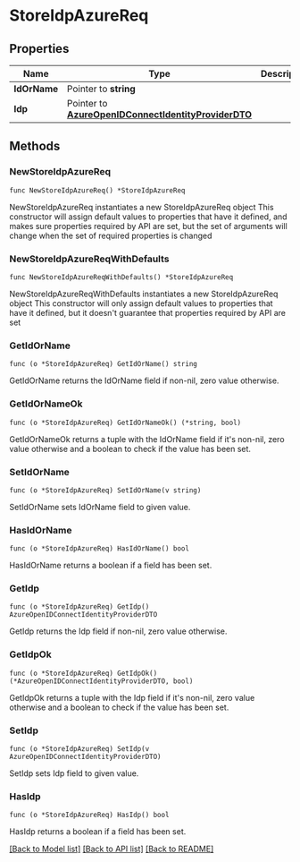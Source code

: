 # StoreIdpAzureReq

## Properties

Name | Type | Description | Notes
------------ | ------------- | ------------- | -------------
**IdOrName** | Pointer to **string** |  | [optional] 
**Idp** | Pointer to [**AzureOpenIDConnectIdentityProviderDTO**](AzureOpenIDConnectIdentityProviderDTO.md) |  | [optional] 

## Methods

### NewStoreIdpAzureReq

`func NewStoreIdpAzureReq() *StoreIdpAzureReq`

NewStoreIdpAzureReq instantiates a new StoreIdpAzureReq object
This constructor will assign default values to properties that have it defined,
and makes sure properties required by API are set, but the set of arguments
will change when the set of required properties is changed

### NewStoreIdpAzureReqWithDefaults

`func NewStoreIdpAzureReqWithDefaults() *StoreIdpAzureReq`

NewStoreIdpAzureReqWithDefaults instantiates a new StoreIdpAzureReq object
This constructor will only assign default values to properties that have it defined,
but it doesn't guarantee that properties required by API are set

### GetIdOrName

`func (o *StoreIdpAzureReq) GetIdOrName() string`

GetIdOrName returns the IdOrName field if non-nil, zero value otherwise.

### GetIdOrNameOk

`func (o *StoreIdpAzureReq) GetIdOrNameOk() (*string, bool)`

GetIdOrNameOk returns a tuple with the IdOrName field if it's non-nil, zero value otherwise
and a boolean to check if the value has been set.

### SetIdOrName

`func (o *StoreIdpAzureReq) SetIdOrName(v string)`

SetIdOrName sets IdOrName field to given value.

### HasIdOrName

`func (o *StoreIdpAzureReq) HasIdOrName() bool`

HasIdOrName returns a boolean if a field has been set.

### GetIdp

`func (o *StoreIdpAzureReq) GetIdp() AzureOpenIDConnectIdentityProviderDTO`

GetIdp returns the Idp field if non-nil, zero value otherwise.

### GetIdpOk

`func (o *StoreIdpAzureReq) GetIdpOk() (*AzureOpenIDConnectIdentityProviderDTO, bool)`

GetIdpOk returns a tuple with the Idp field if it's non-nil, zero value otherwise
and a boolean to check if the value has been set.

### SetIdp

`func (o *StoreIdpAzureReq) SetIdp(v AzureOpenIDConnectIdentityProviderDTO)`

SetIdp sets Idp field to given value.

### HasIdp

`func (o *StoreIdpAzureReq) HasIdp() bool`

HasIdp returns a boolean if a field has been set.


[[Back to Model list]](../README.md#documentation-for-models) [[Back to API list]](../README.md#documentation-for-api-endpoints) [[Back to README]](../README.md)


